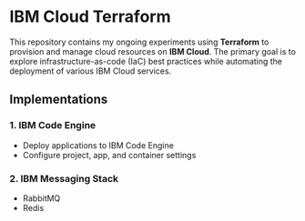 # IBM Cloud Terraform

This repository contains my ongoing experiments using **Terraform** to provision and manage cloud resources on **IBM Cloud**. The primary goal is to explore infrastructure-as-code (IaC) best practices while automating the deployment of various IBM Cloud services.

## Implementations

### 1. IBM Code Engine

- Deploy applications to IBM Code Engine
- Configure project, app, and container settings

### 2. IBM Messaging Stack

- RabbitMQ
- Redis



